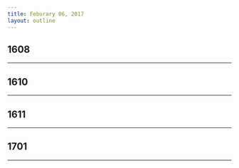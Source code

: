 ```yaml
---
title: Feburary 06, 2017
layout: outline
---
```


## 1608

***

## 1610

***

## 1611

***

## 1701

***
